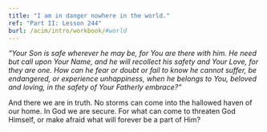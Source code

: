 ```yaml
---
title: "I am in danger nowhere in the world."
ref: "Part II: Lesson 244"
burl: /acim/intro/workbook/#world
---
```


*“Your Son is safe wherever he may be, for You are there with him. He
need but call upon Your Name, and he will recollect his safety and Your
Love, for they are one. How can he fear or doubt or fail to know he
cannot suffer, be endangered, or experience unhappiness, when he belongs
to You, beloved and loving, in the safety of Your Fatherly embrace?”*

And there we are in truth. No storms can come into the hallowed haven of
our home. In God we are secure. For what can come to threaten God
Himself, or make afraid what will forever be a part of Him?


